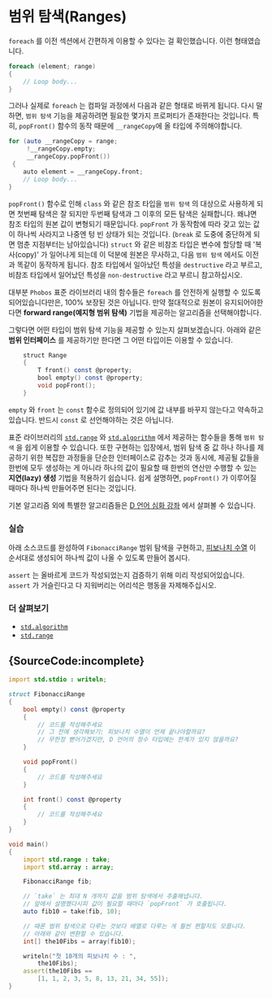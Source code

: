 # 범위 탐색(Ranges)

`foreach` 를 이전 섹션에서 간편하게 이용할 수 있다는 걸 확인했습니다. 이런 형태였습니다.

```d
foreach (element; range)
{
    // Loop body...
}
```

그러나 실제로 `foreach` 는 컴파일 과정에서 다음과 같은 형태로 바뀌게 됩니다. 다시 말하면, `범위 탐색` 기능을 제공하려면 필요한 몇가지 프로퍼티가 존재한다는 것입니다. 특히, `popFront()` 함수의 동작 때문에 `__rangeCopy`에 올 타입에 주의해야합니다.

```d
for (auto __rangeCopy = range;
     !__rangeCopy.empty;
     __rangeCopy.popFront())
 {
    auto element = __rangeCopy.front;
    // Loop body...
}
```

`popFront()` 함수로 인해 `class` 와 같은 참조 타입을 `범위 탐색` 의 대상으로 사용하게 되면 첫번째 탐색은 잘 되지만 두번째 탐색과 그 이후의 모든 탐색은 실패합니다. 왜냐면 참조 타입의 원본 값이 변형되기 때문입니다. `popFront` 가 동작함에 따라 갖고 있는 값이 하나씩 사라지고 나중엔 텅 빈 상태가 되는 것입니다. (`break` 로 도중에 중단하게 되면 멈춘 지점부터는 남아있습니다) `struct` 와 같은 비참조 타입은 변수에 할당할 때 '복사(copy)' 가 일어나게 되는데 이 덕분에 원본은 무사하고, 다음 `범위 탐색` 에서도 이전과 똑같이 동작하게 됩니다. 참조 타입에서 일아났던 특성을 `destructive` 라고 부르고, 비참조 타입에서 일어났던 특성을 `non-destructive` 라고 부르니 참고하십시오.

대부분 `Phobos` 표준 라이브러리 내의 함수들은 `foreach` 를 안전하게 실행할 수 있도록 되어있습니다만은, 100% 보장된 것은 아닙니다. 만약 절대적으로 원본이 유지되어야한다면 **forward range(예지형 범위 탐색)** 기법을 제공하는 알고리즘을 선택해야합니다.

그렇다면 어떤 타입이 범위 탐색 기능을 제공할 수 있는지 살펴보겠습니다. 아래와 같은 **범위 인터페이스** 를 제공하기만 한다면 그 어떤 타입이든 이용할 수 있습니다.


```d
    struct Range
    {
        T front() const @property;
        bool empty() const @property;
        void popFront();
    }
 ```

 `empty` 와 `front` 는 `const` 함수로 정의되어 있기에 값 내부를 바꾸지 않는다고 약속하고 있습니다. 반드시 `const` 로 선언해야하는 것은 아닙니다.

표준 라이브러리의 [`std.range`](http://dlang.org/phobos/std_range.html) 와 
[`std.algorithm`](http://dlang.org/phobos/std_algorithm.html) 에서 제공하는 함수들을 통해 `범위 탐색` 을 쉽게 이용할 수 있습니다. 또한 구현하는 입장에서, 범위 탐색  중 값 하나 하나를 제공하기 위한 복잡한 과정들을 단순한 인터페이스로 감추는 것과 동시에, 제공될 값들을 한번에 모두 생성하는 게 아니라 하나의 값이 필요할 때 한번의 연산만 수행할 수 있는 **지연(lazy) 생성** 기법을 적용하기 쉽습니다. 쉽게 설명하면, `popFront()` 가 이루어질 때마다 하나씩 만들어주면 된다는 것입니다.

기본 알고리즘 외에 특별한 알고리즘들은 [D 언어 심화 강좌](gems/range-algorithms) 에서 살펴볼 수 있습니다.

### 실습

아래 소스코드를 완성하여 `FibonacciRange` 범위 탐색을 구현하고, [피보나치 수열](https://en.wikipedia.org/wiki/Fibonacci_number) 이 순서대로 생성되어 하나씩 값이 나올 수 있도록 만들어 봅시다.

`assert` 는 올바르게 코드가 작성되었는지 검증하기 위해 미리 작성되어있습니다. `assert` 가 거슬린다고 다 지워버리는 어리석은 행동을 자제해주십시오.

### 더 살펴보기

- [`std.algorithm`](http://dlang.org/phobos/std_algorithm.html)
- [`std.range`](http://dlang.org/phobos/std_range.html)

## {SourceCode:incomplete}

```d
import std.stdio : writeln;

struct FibonacciRange
{
    bool empty() const @property
    {
        // 코드를 작성해주세요
        // 그 전에 생각해보기: 피보나치 수열이 언제 끝나야할까요?
        // 무한정 뻗어가겠지만, D 언어의 정수 타입에는 한계가 있지 않을까요?
    }

    void popFront()
    {
        // 코드를 작성해주세요
    }

    int front() const @property
    {
        // 코드를 작성해주세요
    }
}

void main()
{
    import std.range : take;
    import std.array : array;

    FibonacciRange fib;

    // `take` 는 최대 N 개까지 값을 범위 탐색에서 추출해냅니다.
    // 앞에서 설명했다시피 값이 필요할 때마다 `popFront` 가 호출됩니다.
    auto fib10 = take(fib, 10);

    // 때론 범위 탐색으로 다루는 것보다 배열로 다루는 게 훨씬 편할지도 모릅니다.
    // 아래와 같이 변환할 수 있습니다.
    int[] the10Fibs = array(fib10);

    writeln("첫 10개의 피보나치 수 : ",
        the10Fibs);
    assert(the10Fibs ==
        [1, 1, 2, 3, 5, 8, 13, 21, 34, 55]);
}
```

